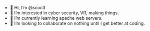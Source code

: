 - 👋 Hi, I’m @scoc3
- 👀 I’m interested in cyber security, VR, making things.
- 🌱 I’m currently learning apache web servers.
- 💞️ I’m looking to collaborate on nothing until I get better at coding.


<!---
scoc3/scoc3 is a ✨ special ✨ repository because its `README.md` (this file) appears on your GitHub profile.
You can click the Preview link to take a look at your changes.
--->
